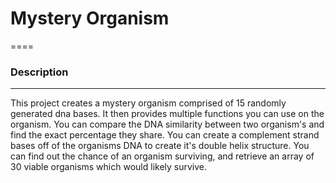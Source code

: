 # Mystery Organism
====
### Description
----
This project creates a mystery organism comprised of 15 randomly generated dna bases. It then provides multiple functions you can use on the organism. You can compare the DNA similarity between two organism's and find the exact percentage they share. You can create a complement strand bases off of the organisms DNA to create it's double helix structure. You can find out the chance of an organism surviving, and retrieve an array of 30 viable organisms which would likely survive.